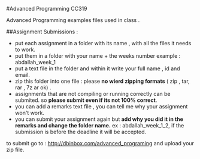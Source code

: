 #Advanced Programming CC319

Advanced Programming examples files used in class .



##Assignment Submissions :
- put each assignment in a folder with its name , with all the files it needs to work.
- put them in a folder with your name + the weeks number example : abdallah_week_1
- put a text file in the folder and within it write your full name ,  id  and email.
- zip this folder into one file : please **no wierd zipping formats** ( zip , tar, rar , 7z  ar ok) .
- assignments that are not compiling or running correctly can be submited. so **please submit even if its not 100% correct**.
- you can add a remarks text file , you can tell me why your assignment won't work.
- you can submit your assignment again but **add why you did it in the remarks and change the folder name.** ex : abdallah_week_1_2, if the submission is before the deadline it will be accepted.

to submit go to :
http://dbinbox.com/advanced_programing
and upload your zip file.
